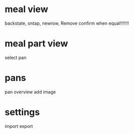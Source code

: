 # meal view
backstate, ontap, newrow, Remove confirm when equal!!!!!!!

# meal part view
select pan

# pans
pan overview
add image

# settings
import export